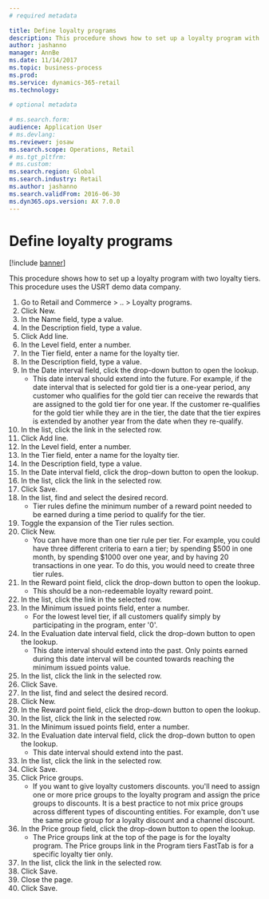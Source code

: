 ```yaml
--- 
# required metadata 
 
title: Define loyalty programs
description: This procedure shows how to set up a loyalty program with two loyalty tiers. 
author: jashanno
manager: AnnBe 
ms.date: 11/14/2017
ms.topic: business-process 
ms.prod:  
ms.service: dynamics-365-retail 
ms.technology:  
 
# optional metadata 
 
# ms.search.form:   
audience: Application User 
# ms.devlang:  
ms.reviewer: josaw
ms.search.scope: Operations, Retail 
# ms.tgt_pltfrm:  
# ms.custom:  
ms.search.region: Global
ms.search.industry: Retail
ms.author: jashanno
ms.search.validFrom: 2016-06-30 
ms.dyn365.ops.version: AX 7.0.0 
---
```

# Define loyalty programs

[!include [banner](../includes/banner.md)]

This procedure shows how to set up a loyalty program with two loyalty tiers. This procedure uses the USRT demo data company.

1. Go to Retail and Commerce > .. > Loyalty programs.
2. Click New.
3. In the Name field, type a value.
4. In the Description field, type a value.
5. Click Add line.
6. In the Level field, enter a number.
7. In the Tier field, enter a name for the loyalty tier.
8. In the Description field, type a value.
9. In the Date interval field, click the drop-down button to open the lookup.
    * This date interval should extend into the future. For example, if the date interval that is selected for gold tier is a one-year period, any customer who qualifies for the gold tier can receive the rewards that are assigned to the gold tier for one year. If the customer re-qualifies for the gold tier while they are in the tier, the date that the tier expires is extended by another year from the date when they re-qualify.  
10. In the list, click the link in the selected row.
11. Click Add line.
12. In the Level field, enter a number.
13. In the Tier field, enter a name for the loyalty tier.
14. In the Description field, type a value.
15. In the Date interval field, click the drop-down button to open the lookup.
16. In the list, click the link in the selected row.
17. Click Save.
18. In the list, find and select the desired record.
    * Tier rules define the minimum number of a reward point needed to be earned during a time period to qualify for the tier.  
19. Toggle the expansion of the Tier rules section.
20. Click New.
    * You can have more than one tier rule per tier. For example, you could have three different criteria to earn a tier; by spending $500 in one month, by spending $1000 over one year, and by having 20 transactions in one year. To do this, you would need to create three tier rules.  
21. In the Reward point field, click the drop-down button to open the lookup.
    * This should be a non-redeemable loyalty reward point.  
22. In the list, click the link in the selected row.
23. In the Minimum issued points field, enter a number.
    * For the lowest level tier, if all customers qualify simply by participating in the program, enter '0'.  
24. In the Evaluation date interval field, click the drop-down button to open the lookup.
    * This date interval should extend into the past. Only points earned during this date interval will be counted towards reaching the minimum issued points value.  
25. In the list, click the link in the selected row.
26. Click Save.
27. In the list, find and select the desired record.
28. Click New.
29. In the Reward point field, click the drop-down button to open the lookup.
30. In the list, click the link in the selected row.
31. In the Minimum issued points field, enter a number.
32. In the Evaluation date interval field, click the drop-down button to open the lookup.
    * This date interval should extend into the past.  
33. In the list, click the link in the selected row.
34. Click Save.
35. Click Price groups.
    * If you want to give loyalty customers discounts. you'll need to assign one or more price groups to the loyalty program and assign the price groups to discounts. It is a best practice to not mix price groups across different types of discounting entities.  For example, don't use the same price group for a loyalty discount and a channel discount.  
36. In the Price group field, click the drop-down button to open the lookup.
    * The Price groups link at the top of the page is for the loyalty program. The Price groups link in the Program tiers FastTab is for a specific loyalty tier only.  
37. In the list, click the link in the selected row.
38. Click Save.
39. Close the page.
40. Click Save.

